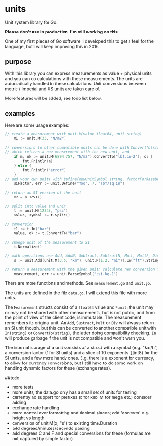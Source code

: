 # units
Unit system library for Go.

__Please don't use in production. I'm still working on this.__

One of my first pieces of Go software. I developed this to get a feel for the language, but I will keep improving this
in 2016.

## purpose
With this library you can express measurements as value + physical units and you can do calculations with these
measurements. The units are automatically handled in these calculations. Unit conversions between metric / imperial and US
units are taken care of. 

More features will be added, see todo list below.

## examples
Here are some usage examples:

```go
// create a measurement with unit.M(value float64, unit string)
	m1 := unit.M(33, "N/m2")
	
// conversions to other compatible units can be done with ConvertTo(string)
// which returns a new measurement with the new unit, and 
	if m, ok := unit.M(6894.757, "N/m2").ConvertTo("lbf.in-2"); ok {
		fmt.Println(m)
	} else {
		fmt.Println("error")
	}
// add your own units with Define(newUnitSymbol string, factorForBaseUnit float64, baseUnit string)
	siFactor, err := unit.Define("foo", 7, "lbf/sq in")
	
// return an SI version of the unit
	m2 = m.ToSI()
	
// split into value and unit
	t := unit.M(12345, "psi")
	value, symbol := t.Split()
	
// conversion
	t1 := t.In("bar")
	value, ok := t.ConvertTo("bar")
	
// change unit of the measurement to SI
	t.Normalize()
	
// math operations are Add, AddN, Subtract, SubtractN, Mult, MultF, Div, DivF, Neg, Power
	s := unit.Add(unit.M(3.5, "km"), unit.M(1.2, "mi")).In("ft").String()
	
// return a measurement with the given unit; calculate new conversion factor.
	measurement, err := unit.ParseSymbol("psi.kg-1")

```
There are more functions and methods. See `measurement.go` and `unit.go`.

The units are defined in the file `data.go`. I will extend this file with more units. 

The `Measurement` structs consist of a `float64` value and `*unit`; the unit may or may not be shared with other 
measurements, but is not public, and from the point of view of the client code, is immutable. The measurement remembers
its original unit. An `Add`, `Subtract`, `Mult` or `Div` will always return an SI unit though, but this can be converted to another compatible unit with `In(string)` or `ConvertTo(string)`, the latter doing compatibility checking. `In` will produce garbage if the unit is not compatible and won't warn you.

The internal storage of a unit consists of a struct with a symbol (e.g. "km/h", a conversion factor (1 for SI units) and a slice of 10 exponents ([]int8) for the SI units, and a few more handy ones. E.g. there is a exponent for currency, to allow 
for currency conversions, but I still have to do some work on handling dynamic factors for these (exchange rates). 


##todo
 * more tests
 * more units, the data.go only has a small set of units for testing
 * currently no support for prefixes (k for kilo, M for mega etc.) consider adding
 * exchange rate handling
 * more control over formatting and decimal places; add 'contexts' e.g. height vs length
 * conversion of unit.M(x, "s") to existing time.Duration
 * add degrees/minutes/seconds parsing
 * add degrees C and F and special conversions for these (formulas are not captured by simple factor)


